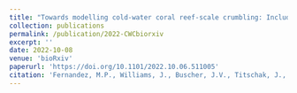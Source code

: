 ```yaml
---
title: "Towards modelling cold-water coral reef-scale crumbling: Including morphological variability in mechanical surrogate models"
collection: publications
permalink: /publication/2022-CWCbiorxiv
excerpt: ''
date: 2022-10-08
venue: 'bioRxiv'
paperurl: 'https://doi.org/10.1101/2022.10.06.511005'
citation: 'Fernandez, M.P., Williams, J., Buscher, J.V., Titschak, J., Roberts, M., Hennige, S. and Wolfram, U., 2022. Towards modelling cold-water coral reef-scale crumbling: Including morphological variability in mechanical surrogate models. bioRxiv.'
---
```

